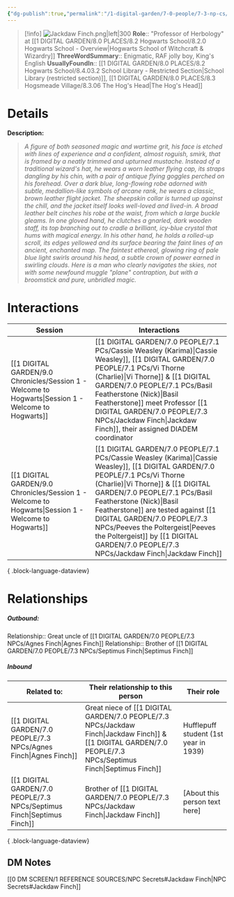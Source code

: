 ```yaml
---
{"dg-publish":true,"permalink":"/1-digital-garden/7-0-people/7-3-np-cs/jackdaw-finch/","tags":["#person","hogwarts-faculty","hogwarts","professor","slytherin","diadem"]}
---
```


>[!info] 
>![Jackdaw Finch.png|left|300](/img/user/1%20DIGITAL%20GARDEN/7.0%20PEOPLE/7.3%20NPCs/Headshots/Jackdaw%20Finch.png)
>**Role**:: "Professor of Herbology" at [[1 DIGITAL GARDEN/8.0 PLACES/8.2 Hogwarts School/8.2.0 Hogwarts School - Overview\|Hogwarts School of Witchcraft & Wizardry]]
>**ThreeWordSummary**:: Enigmatic, RAF jolly boy, King's English
>**UsuallyFoundIn**:: [[1 DIGITAL GARDEN/8.0 PLACES/8.2 Hogwarts School/8.4.03.2 School Library - Restricted Section\|School Library (restricted section)]], [[1 DIGITAL GARDEN/8.0 PLACES/8.3 Hogsmeade Village/8.3.06 The Hog's Head\|The Hog's Head]]

# Details

**Description:** 
>*A figure of both seasoned magic and wartime grit, his face is etched with lines of experience and a confident, almost roguish, smirk, that is framed by a neatly trimmed and upturned mustache. Instead of a traditional wizard's hat, he wears a worn leather flying cap, its straps dangling by his chin, with a pair of antique flying goggles perched on his forehead.*
>*Over a dark blue, long-flowing robe adorned with subtle, medallion-like symbols of arcane rank, he wears a classic, brown leather flight jacket. The sheepskin collar is turned up against the chill, and the jacket itself looks well-loved and lived-in. A broad leather belt cinches his robe at the waist, from which a large buckle gleams.*
>*In one gloved hand, he clutches a gnarled, dark wooden staff, its top branching out to cradle a brilliant, icy-blue crystal that hums with magical energy. In his other hand, he holds a rolled-up scroll, its edges yellowed and its surface bearing the faint lines of an ancient, enchanted map. The faintest ethereal, glowing ring of pale blue light swirls around his head, a subtle crown of power earned in swirling clouds. Here is a man who clearly navigates the skies, not with some newfound muggle "plane" contraption, but with a broomstick and pure, unbridled magic.*

# Interactions

| Session                                                                                                 | Interactions                                                                                                                                                                                            |
| ------------------------------------------------------------------------------------------------------- | ------------------------------------------------------------------------------------------------------------------------------------------------------------------------------------------------------- |
| [[1 DIGITAL GARDEN/9.0 Chronicles/Session 1 - Welcome to Hogwarts\|Session 1 - Welcome to Hogwarts]] | [[1 DIGITAL GARDEN/7.0 PEOPLE/7.1 PCs/Cassie Weasley (Karima)\|Cassie Weasley]], [[1 DIGITAL GARDEN/7.0 PEOPLE/7.1 PCs/Vi Thorne (Charlie)\|Vi Thorne]] & [[1 DIGITAL GARDEN/7.0 PEOPLE/7.1 PCs/Basil Featherstone (Nick)\|Basil Featherstone]] meet Professor [[1 DIGITAL GARDEN/7.0 PEOPLE/7.3 NPCs/Jackdaw Finch\|Jackdaw Finch]], their assigned DIADEM coordinator |
| [[1 DIGITAL GARDEN/9.0 Chronicles/Session 1 - Welcome to Hogwarts\|Session 1 - Welcome to Hogwarts]] | [[1 DIGITAL GARDEN/7.0 PEOPLE/7.1 PCs/Cassie Weasley (Karima)\|Cassie Weasley]], [[1 DIGITAL GARDEN/7.0 PEOPLE/7.1 PCs/Vi Thorne (Charlie)\|Vi Thorne]] & [[1 DIGITAL GARDEN/7.0 PEOPLE/7.1 PCs/Basil Featherstone (Nick)\|Basil Featherstone]] are tested against [[1 DIGITAL GARDEN/7.0 PEOPLE/7.3 NPCs/Peeves the Poltergeist\|Peeves the Poltergeist]] by [[1 DIGITAL GARDEN/7.0 PEOPLE/7.3 NPCs/Jackdaw Finch\|Jackdaw Finch]]  |

{ .block-language-dataview}
# Relationships
##### Outbound:
Relationship:: Great uncle of [[1 DIGITAL GARDEN/7.0 PEOPLE/7.3 NPCs/Agnes Finch\|Agnes Finch]]
Relationship:: Brother of [[1 DIGITAL GARDEN/7.0 PEOPLE/7.3 NPCs/Septimus Finch\|Septimus Finch]]

##### Inbound
| Related to:                                                                | Their relationship to this person                     | Their role                            |
| -------------------------------------------------------------------------- | ----------------------------------------------------- | ------------------------------------- |
| [[1 DIGITAL GARDEN/7.0 PEOPLE/7.3 NPCs/Agnes Finch\|Agnes Finch]]       | Great niece of [[1 DIGITAL GARDEN/7.0 PEOPLE/7.3 NPCs/Jackdaw Finch\|Jackdaw Finch]] & [[1 DIGITAL GARDEN/7.0 PEOPLE/7.3 NPCs/Septimus Finch\|Septimus Finch]] | Hufflepuff student (1st year in 1939) |
| [[1 DIGITAL GARDEN/7.0 PEOPLE/7.3 NPCs/Septimus Finch\|Septimus Finch]] | Brother of [[1 DIGITAL GARDEN/7.0 PEOPLE/7.3 NPCs/Jackdaw Finch\|Jackdaw Finch]]                          | [About this person text here]         |

{ .block-language-dataview}






## DM Notes

[[0 DM SCREEN/1 REFERENCE SOURCES/NPC Secrets#Jackdaw Finch\|NPC Secrets#Jackdaw Finch]]
